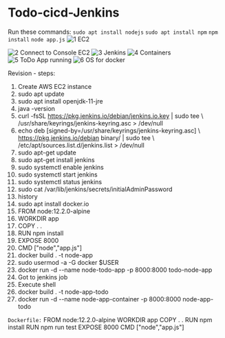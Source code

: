 # Todo-cicd-Jenkins

Run these commands:
`sudo apt install nodejs`
`sudo apt install npm`
`npm install`
`node app.js`
![1 EC2](https://github.com/ShivanshChopra12/CI-CD---Jenkins-integration--ToDo/assets/102555294/b4b382d7-749e-4ba2-8170-ca998a940b84)



![2 Connect to Console EC2](https://github.com/ShivanshChopra12/CI-CD---Jenkins-integration--ToDo/assets/102555294/9c8f3e56-51d1-42c4-b1d1-95816db566ef)
![3 Jenkins](https://github.com/ShivanshChopra12/CI-CD---Jenkins-integration--ToDo/assets/102555294/fb952245-d0ba-40bd-b199-fb70e40a06ee)
![4 Containers](https://github.com/ShivanshChopra12/CI-CD---Jenkins-integration--ToDo/assets/102555294/c5d005ef-fcc5-4b38-ae40-0e9595fbee9f)
![5 ToDo App running](https://github.com/ShivanshChopra12/CI-CD---Jenkins-integration--ToDo/assets/102555294/aa93a1fe-a5c2-4c7b-9500-ed730e8c1b41)
![6 OS for docker](https://github.com/ShivanshChopra12/CI-CD---Jenkins-integration--ToDo/assets/102555294/96a8db60-79d2-475d-b160-f32eb177c633)

Revision - steps:
1)	Create AWS EC2 instance
2)	sudo apt update
3)	sudo apt install openjdk-11-jre
4)	java -version
5)	curl -fsSL https://pkg.jenkins.io/debian/jenkins.io.key | sudo tee \   /usr/share/keyrings/jenkins-keyring.asc > /dev/null 
6)	echo deb [signed-by=/usr/share/keyrings/jenkins-keyring.asc] \   https://pkg.jenkins.io/debian binary/ | sudo tee \   /etc/apt/sources.list.d/jenkins.list > /dev/null
7)	 sudo apt-get update 
8)	 sudo apt-get install jenkins
9)	 sudo systemctl enable jenkins
10)	 sudo systemctl start jenkins
11)	 sudo systemctl status jenkins
12)	 sudo cat /var/lib/jenkins/secrets/initialAdminPassword
13)	 history
14)	 sudo apt install docker.io
15)	 FROM node:12.2.0-alpine
16)	 WORKDIR app
17)	 COPY . .
18)	 RUN npm install
19)	 EXPOSE 8000
20)	 CMD ["node","app.js"]
21)	 docker build . -t node-app
22)	 sudo usermod -a -G docker $USER
23)	 docker run -d --name node-todo-app -p 8000:8000 todo-node-app
24)	 Got to jenkins job
25)	 Execute shell 
26)	 docker build . -t node-app-todo
27)	 docker run -d --name node-app-container -p 8000:8000 node-app-todo

`Dockerfile:`
FROM node:12.2.0-alpine
WORKDIR app
COPY . .
RUN npm install
RUN npm run test
EXPOSE 8000
CMD ["node","app.js"]


